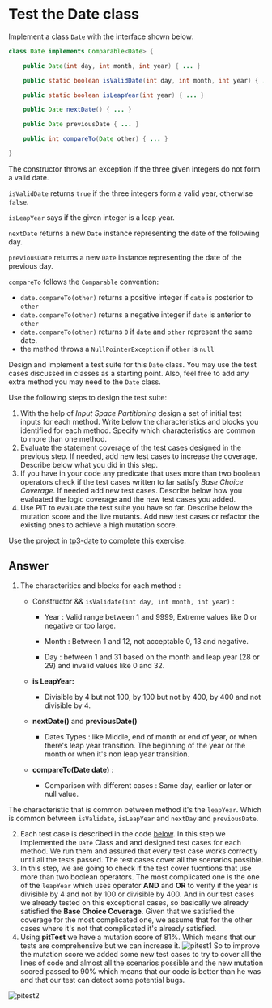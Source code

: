 # Test the Date class

Implement a class `Date` with the interface shown below:

```java
class Date implements Comparable<Date> {

    public Date(int day, int month, int year) { ... }

    public static boolean isValidDate(int day, int month, int year) { ... }

    public static boolean isLeapYear(int year) { ... }

    public Date nextDate() { ... }

    public Date previousDate { ... }

    public int compareTo(Date other) { ... }

}
```

The constructor throws an exception if the three given integers do not form a valid date.

`isValidDate` returns `true` if the three integers form a valid year, otherwise `false`.

`isLeapYear` says if the given integer is a leap year.

`nextDate` returns a new `Date` instance representing the date of the following day.

`previousDate` returns a new `Date` instance representing the date of the previous day.

`compareTo` follows the `Comparable` convention:

* `date.compareTo(other)` returns a positive integer if `date` is posterior to `other`
* `date.compareTo(other)` returns a negative integer if `date` is anterior to `other`
* `date.compareTo(other)` returns `0` if `date` and `other` represent the same date.
* the method throws a `NullPointerException` if `other` is `null` 

Design and implement a test suite for this `Date` class.
You may use the test cases discussed in classes as a starting point. 
Also, feel free to add any extra method you may need to the `Date` class.


Use the following steps to design the test suite:

1. With the help of *Input Space Partitioning* design a set of initial test inputs for each method. Write below the characteristics and blocks you identified for each method. Specify which characteristics are common to more than one method.
2. Evaluate the statement coverage of the test cases designed in the previous step. If needed, add new test cases to increase the coverage. Describe below what you did in this step.
3. If you have in your code any predicate that uses more than two boolean operators check if the test cases written to far satisfy *Base Choice Coverage*. If needed add new test cases. Describe below how you evaluated the logic coverage and the new test cases you added.
4. Use PIT to evaluate the test suite you have so far. Describe below the mutation score and the live mutants. Add new test cases or refactor the existing ones to achieve a high mutation score.

Use the project in [tp3-date](../code/tp3-date) to complete this exercise.

## Answer
1. The characteritics and blocks for each method :
    * Constructor && `isValidate(int day, int month, int year)` :
      
      - Year : Valid range between 1 and 9999, Extreme values like 0 or negative or too large.
      
      - Month : Between 1 and 12, not acceptable 0, 13 and negative.
      
      - Day : between 1 and 31 based on the month and leap year (28 or 29) and invalid values like 0 and 32.
      
   * **is LeapYear:**
     
      - Divisible by 4 but not 100, by 100 but not by 400, by 400 and not divisible by 4.
   * **nextDate()** and **previousDate()**
     
      - Dates Types : like Middle, end of month or end of year, or when there's leap year transition.  The beginning of the year or the month or when it's non leap year transition.
   * **compareTo(Date date)** :
     
      - Comparison with different cases : Same day, earlier or later or null value.

The characteristic that is common between method it's the `leapYear`. Which is common between `isValidate`, `isLeapYear` and `nextDay` and `previousDate`.   

2. Each test case is described in the code <a href='https://github.com/salahbdg/VV-ESIR-TP3/blob/dddd/code/tp3-date/src/test/java/fr/istic/vv/DateTest.java'>below</a>. In this step we implemented the `Date` Class and and designed test cases for each method. We run them and assured that every test case works correctly until all the tests passed. The test cases cover all the scenarios possible.
3. In this step, we are going to check if the test cover fucntions that use more than two boolean operators. The most complicated one is the one of the `leapYear` which uses operator **AND** and **OR** to verify if the year is divisible by 4 and not by 100 or divisible by 400. And in our test cases we already tested on this exceptional cases, so basically we already satisfied the **Base Choice Coverage**. Given that we satisfied the coverage for the most complicated one, we assume that for the other cases where it's not that complicated it's already satisfied.
4. Using **pitTest** we have a mutation score of 81%. Which means that our tests are comprehensive but we can increase it. 
![pitest1](https://github.com/user-attachments/assets/c0b862f8-2179-4bd3-8684-5c3270b9adc1)
So to improve the mutation score we added some new test cases to try to cover all the lines of code and almost all the scenarios possible and the new mutation scored passed to 90% which means that our code is better than he was and that our test can detect some potential bugs.

![pitest2](https://github.com/user-attachments/assets/c1c939f5-aa6a-42cd-b963-606b1dea83de)



